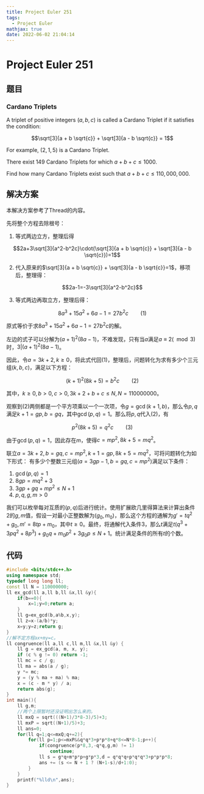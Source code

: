 ```yaml
---
title: Project Euler 251
tags:
  - Project Euler
mathjax: true
date: 2022-06-02 21:04:14
---
```


<escape><!-- more --></escape>

# Project Euler 251

## 题目

### Cardano Triplets

A triplet of positive integers $(a,b,c)$ is called a Cardano Triplet if it satisfies the condition:

$$\sqrt[3]{a + b \sqrt{c}} + \sqrt[3]{a - b \sqrt{c}} = 1$$

For example, $(2,1,5)$ is a Cardano Triplet.

There exist $149$ Cardano Triplets for which $a+b+c \le 1000$.

Find how many Cardano Triplets exist such that $a+b+c \le 110,000,000$.

## 解决方案

本解决方案参考了Thread的内容。

先将整个方程去除根号：

1. 等式两边立方，整理后得

$$2a+3\sqrt[3]{a^2-b^2c}\cdot(\sqrt[3]{a + b \sqrt{c}} + \sqrt[3]{a - b \sqrt{c}})=1$$

2. 代入原来的$\sqrt[3]{a + b \sqrt{c}} + \sqrt[3]{a - b \sqrt{c}}=1$，移项后，整理得：

$$2a-1=-3\sqrt[3]{a^2-b^2c}$$

3. 等式两边再取立方，整理后得：

$$8a^3+15a^2+6a-1=27b^2c\qquad(1)$$

原式等价于求$8a^3+15a^2+6a-1=27b^2c$的解。

左边的式子可以分解为$(a+1)^2(8a-1)$，不难发现，只有当$a$满足$a\equiv 2(\mod 3)$时，$3|(a+1)^2(8a-1)$。

因此，令$a=3k+2,k\ge0$，将此式代回$(1)$，整理后，问题转化为求有多少个三元组$(k,b,c)$，满足以下方程：

$$(k+1)^2(8k+5)=b^2c\qquad (2)$$

其中，$k\ge0,b>0,c>0,3k+2+b+c\le N,N=110000000$。

观察到$(2)$两侧都是一个平方项乘以一个一次项，令$g=\gcd(k+1,b)$，那么令$p,q$满足$k+1=gp,b=gq$，其中$\gcd(p,q)=1$。那么将$p,q$代入$(2)$，有

$$p^2(8k+5)=q^2c\qquad(3)$$

由于$\gcd(p,q)=1$，因此存在$m$，使得$c=mp^2,8k+5=mq^2$。

联立$a=3k+2,b=gq,c=mp^2,k+1=gp,8k+5=mq^2$，可将问题转化为如下形式：
有多少个整数三元组$(a=3gp-1,b=gq,c=mp^2)$满足以下条件：

1. $\gcd(p,q)=1$
2. $8gp=mq^2+3$
3. $3gp+gq+mp^2\le N+1$
4. $p,q,g,m>0$

我们可以枚举每对互质的$(p,q)$后进行统计。使用扩展欧几里得算法来计算出条件$2$的$g,m$值，假设一对最小正整数解为$(g_0,m_0)$，那么这个方程的通解为$g'=tq^2+g_0,m'=8tp+m_0$，其中$t\ge 0$。最终，将通解代入条件$3$，那么$t$满足$t(q^3+3pq^2+8p^3)+g_0q+m_0p^2+3g_0p\le N+1$。统计满足条件的所有$t$的个数。

## 代码

```C++
#include <bits/stdc++.h>
using namespace std;
typedef long long ll;
const ll N = 110000000;
ll ex_gcd(ll a,ll b,ll &x,ll &y){
    if(b==0){
        x=1;y=0;return a;
    }
    ll g=ex_gcd(b,a%b,x,y);
    ll z=x-(a/b)*y;
    x=y;y=z;return g;
}
//解不定方程ax+my=c。
ll congruence(ll a,ll c,ll m,ll &x,ll &y) {
    ll g = ex_gcd(a, m, x, y);
    if (c % g != 0) return -1;
    ll mc = c / g;
    ll ma = abs(a / g);
    y *= mc;
    y = (y % ma + ma) % ma;
    x = (c - m * y) / a;
    return abs(g);
}
int main(){
    ll g,m;
    //两个上限暂时还没证明出怎么来的。
    ll mxQ = sqrt(((N+1)/3*8-3)/5)+3;
    ll mxP = sqrt((N+1)/5)+3;
    ll ans=0;
    for(ll q=1;q<=mxQ;q+=2){
        for(ll p=1;p<=mxP&&q*q*3+p*p*8+q*8<=N*8-1;p++){
            if(congruence(p*8,3,-q*q,g,m) != 1)
                continue;
            ll s = g*q+m*p*p+g*p*3,d = q*q*q+p*q*q*3+p*p*p*8;
            ans += (s <= N + 1 ? (N+1-s)/d+1:0);
        }
    }
    printf("%lld\n",ans);
}

```

